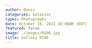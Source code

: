 ```yaml
---
author: Denis
categories: Galaxies
types: Photographs
date: October 10, 2023 10:00AM (EDT)
featured: false
image: ./images/M106.jpg
title: Gallaxy M106
---
```


